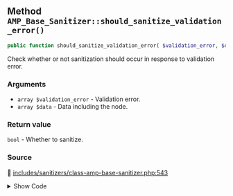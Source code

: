 ## Method `AMP_Base_Sanitizer::should_sanitize_validation_error()`

```php
public function should_sanitize_validation_error( $validation_error, $data = array() );
```

Check whether or not sanitization should occur in response to validation error.

### Arguments

* `array $validation_error` - Validation error.
* `array $data` - Data including the node.

### Return value

`bool` - Whether to sanitize.

### Source

:link: [includes/sanitizers/class-amp-base-sanitizer.php:543](../../includes/sanitizers/class-amp-base-sanitizer.php#L543-L549)

<details>
<summary>Show Code</summary>

```php
public function should_sanitize_validation_error( $validation_error, $data = [] ) {
	if ( empty( $this->args['validation_error_callback'] ) || ! is_callable( $this->args['validation_error_callback'] ) ) {
		return true;
	}
	$validation_error = $this->prepare_validation_error( $validation_error, $data );
	return false !== call_user_func( $this->args['validation_error_callback'], $validation_error, $data );
}
```

</details>
